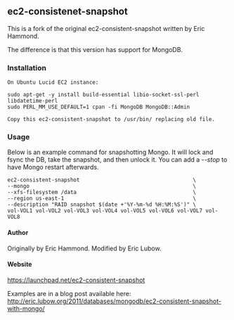 ## ec2-consistenet-snapshot

   This is a fork of the original ec2-consistent-snapshot written by Eric Hammond.

   The difference is that this version has support for MongoDB.
### Installation
    On Ubuntu Lucid EC2 instance:

    sudo apt-get -y install build-essential libio-socket-ssl-perl libdatetime-perl 
    sudo PERL_MM_USE_DEFAULT=1 cpan -fi MongoDB MongoDB::Admin

    Copy this ec2-consistent-snapshot to /usr/bin/ replacing old file.
     
### Usage

   Below is an example command for snapshotting Mongo.  It will lock and fsync the DB, take the snapshot, and then unlock it.  You can add a _--stop_ to have Mongo restart afterwards.


    ec2-consistent-snapshot                                    \
    --mongo                                                    \
    --xfs-filesystem /data                                     \
    --region us-east-1                                         \
    --description "RAID snapshot $(date +'%Y-%m-%d %H:%M:%S')" \
    vol-VOL1 vol-VOL2 vol-VOL3 vol-VOL4 vol-VOL5 vol-VOL6 vol-VOL7 vol-VOL8

#### Author

   Originally by Eric Hammond.  Modified by Eric Lubow.

#### Website

   https://launchpad.net/ec2-consistent-snapshot

   Examples are in a blog post available here: http://eric.lubow.org/2011/databases/mongodb/ec2-consistent-snapshot-with-mongo/
